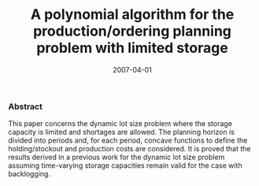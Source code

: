 ﻿---
title: "A polynomial algorithm for the production/ordering planning problem with limited storage"
collection: publications
permalink: /publication/2007-04-01-COR-09
excerpt: ''
date: 2007-04-01
venue: 'Computers & Operations Research'
paperurl: ''
citation: 'Gutiérrez J, Sedeño-Noda A, <b>Colebrook M</b>, Sicilia J. &quot;A polynomial algorithm for the production/ordering planning problem with limited storage&quot;. <i>Computers & Operations Research</i> 34(4), 934-837 (2007)' #'Your Name, You. (2015). &quot;Paper Title Number 3.&quot; <i>Journal 1</i>. 1(3).'
---
### Abstract
This paper concerns the dynamic lot size problem where the storage capacity is limited and shortages are allowed. The planning horizon is divided into  periods and, for each period, concave functions to define the holding/stockout and production costs are considered. It is proved that the results derived in a previous work for the dynamic lot size problem assuming time-varying storage capacities remain valid for the case with backlogging.